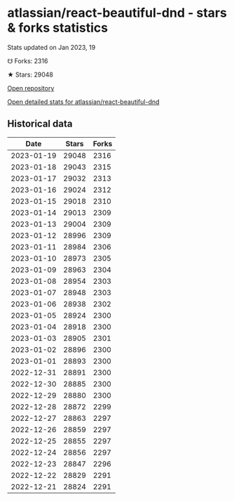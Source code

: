 # atlassian/react-beautiful-dnd - stars & forks statistics

Stats updated on Jan 2023, 19

☋ Forks: 2316

★ Stars: 29048

[Open repository](https://github.com/atlassian/react-beautiful-dnd)

[Open detailed stats for atlassian/react-beautiful-dnd](https://reviewgithub.com/rep/atlassian/react-beautiful-dnd)

## Historical data
| Date | Stars | Forks |
|------|-------|-------|
| 2023-01-19 | 29048 | 2316 | 
| 2023-01-18 | 29043 | 2315 | 
| 2023-01-17 | 29032 | 2313 | 
| 2023-01-16 | 29024 | 2312 | 
| 2023-01-15 | 29018 | 2310 | 
| 2023-01-14 | 29013 | 2309 | 
| 2023-01-13 | 29004 | 2309 | 
| 2023-01-12 | 28996 | 2309 | 
| 2023-01-11 | 28984 | 2306 | 
| 2023-01-10 | 28973 | 2305 | 
| 2023-01-09 | 28963 | 2304 | 
| 2023-01-08 | 28954 | 2303 | 
| 2023-01-07 | 28948 | 2303 | 
| 2023-01-06 | 28938 | 2302 | 
| 2023-01-05 | 28924 | 2300 | 
| 2023-01-04 | 28918 | 2300 | 
| 2023-01-03 | 28905 | 2301 | 
| 2023-01-02 | 28896 | 2300 | 
| 2023-01-01 | 28893 | 2300 | 
| 2022-12-31 | 28891 | 2300 | 
| 2022-12-30 | 28885 | 2300 | 
| 2022-12-29 | 28880 | 2300 | 
| 2022-12-28 | 28872 | 2299 | 
| 2022-12-27 | 28863 | 2297 | 
| 2022-12-26 | 28859 | 2297 | 
| 2022-12-25 | 28855 | 2297 | 
| 2022-12-24 | 28856 | 2297 | 
| 2022-12-23 | 28847 | 2296 | 
| 2022-12-22 | 28829 | 2291 | 
| 2022-12-21 | 28824 | 2291 | 

